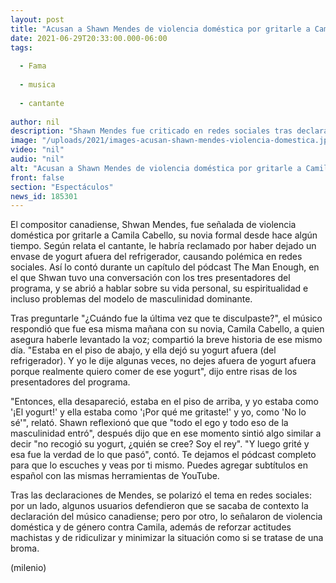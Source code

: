```yaml
---
layout: post
title: "Acusan a Shawn Mendes de violencia doméstica por gritarle a Camila Cabello"
date: 2021-06-29T20:33:00.000-06:00
tags:
  
  - Fama
  
  - musica
  
  - cantante
  
author: nil
description: "Shawn Mendes fue criticado en redes sociales tras declarar haberle gritado a Camila Cabello, su novia, por haber dejar un yogurt afuera del refirgerador. "
image: "/uploads/2021/images-acusan-shawn-mendes-violencia-domestica.jpg"
video: "nil"
audio: "nil"
alt: "Acusan a Shawn Mendes de violencia doméstica por gritarle a Camila Cabello"
front: false
section: "Espectáculos"
news_id: 185301
---
```


El compositor canadiense, Shwan Mendes, fue señalada de violencia doméstica por gritarle a Camila Cabello, su novia formal desde hace algún tiempo. Según relata el cantante, le habría reclamado por haber dejado un envase de yogurt afuera del refrigerador, causando polémica en redes sociales. Así lo contó durante un capítulo del pódcast The Man Enough, en el que Shwan tuvo una conversación con los tres presentadores del programa, y se abrió a hablar sobre su vida personal, su espiritualidad e incluso problemas del modelo de masculinidad dominante. 

Tras preguntarle "¿Cuándo fue la última vez que te disculpaste?", el músico respondió que fue esa misma mañana con su novia, Camila Cabello, a quien asegura haberle levantado la voz; compartió la breve historia de ese mismo día. 
"Estaba en el piso de abajo, y ella dejó su yogurt afuera (del refrigerador). Y yo le dije algunas veces, no dejes afuera de yogurt afuera porque realmente quiero comer de ese yogurt", dijo entre risas de los presentadores del programa. 

"Entonces, ella desapareció, estaba en el piso de arriba, y yo estaba como '¡El yogurt!' y ella estaba como '¡Por qué me gritaste!' y yo, como 'No lo sé'", relató. Shawn reflexionó que que "todo el ego y todo eso de la masculinidad entró", después dijo que en ese momento sintió algo similar a decir "no recogió su yogurt, ¿quién se cree? Soy el rey". "Y luego grité y esa fue la verdad de lo que pasó", contó. 
Te dejamos el pódcast completo para que lo escuches y veas por ti mismo. Puedes agregar subtítulos en español con las mismas herramientas de YouTube. 

Tras las declaraciones de Mendes, se polarizó el tema en redes sociales: por un lado, algunos usuarios defendieron que se sacaba de contexto la declaración del músico canadiense; pero por otro, lo señalaron de violencia doméstica y de género contra Camila, además de reforzar actitudes machistas y de ridiculizar y minimizar la situación como si se tratase de una broma.

(milenio)